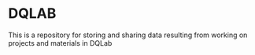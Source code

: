 # DQLAB
This is a repository for storing and sharing data resulting from working on projects and materials in DQLab
